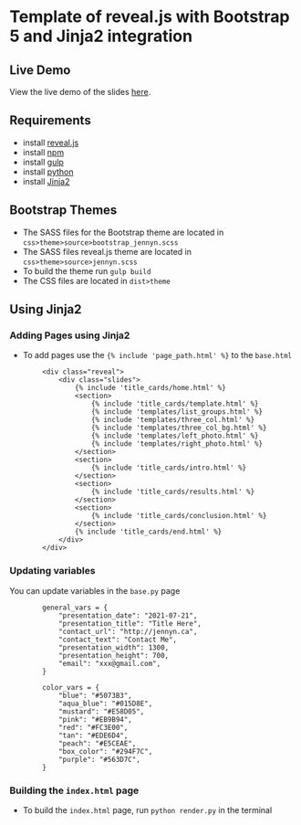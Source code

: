 # Template of reveal.js with Bootstrap 5 and Jinja2 integration

## Live Demo
View the live demo of the slides [here](https://nguyenjenny.github.io/revealjs_bootstrap_template/).

## Requirements
- install [reveal.js](https://revealjs.com/)
- install [npm](https://www.npmjs.com/)
- install [gulp](https://gulpjs.com/)
- install [python](https://www.anaconda.com/)
- install [Jinja2](https://jinja.palletsprojects.com/)


## Bootstrap Themes
- The SASS files for the Bootstrap theme are located in `css>theme>source>bootstrap_jennyn.scss`
- The SASS files reveal.js theme are located in `css>theme>source>jennyn.scss`
- To build the theme run `gulp build`
- The CSS files are located  in `dist>theme`

## Using Jinja2 

### Adding Pages using Jinja2
- To add pages use the `{% include 'page_path.html' %}` to the `base.html`

```
        <div class="reveal">
            <div class="slides">
                {% include 'title_cards/home.html' %}
                <section>
                    {% include 'title_cards/template.html' %}
                    {% include 'templates/list_groups.html' %}
                    {% include 'templates/three_col.html' %}
                    {% include 'templates/three_col_bg.html' %}
                    {% include 'templates/left_photo.html' %}
                    {% include 'templates/right_photo.html' %}
                </section>
                <section>
                    {% include 'title_cards/intro.html' %}
                </section>
                <section>
                    {% include 'title_cards/results.html' %}
                </section>
                <section>
                    {% include 'title_cards/conclusion.html' %}
                </section>
                {% include 'title_cards/end.html' %}
            </div>
        </div>
```
### Updating variables
You can update variables in the `base.py` page

```
        general_vars = {
            "presentation_date": "2021-07-21",
            "presentation_title": "Title Here",
            "contact_url": "http://jennyn.ca",
            "contact_text": "Contact Me",
            "presentation_width": 1300,
            "presentation_height": 700,
            "email": "xxx@gmail.com",
        }

        color_vars = {
            "blue": "#5073B3",
            "aqua_blue": "#015D8E",
            "mustard": "#E58D05",
            "pink": "#EB9B94",
            "red": "#FC3E00",
            "tan": "#EDE6D4",
            "peach": "#E5CEAE",
            "box_color": "#294F7C",
            "purple": "#563D7C",
        }
```


### Building the `index.html` page
- To build the `index.html` page, run `python render.py` in the terminal
